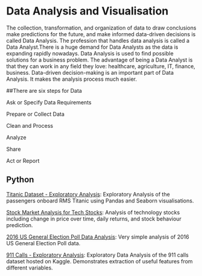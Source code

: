 # Data Analysis and Visualisation
The collection, transformation, and organization of data to draw conclusions make predictions for the future, and make informed data-driven decisions is called Data Analysis. The profession that handles data analysis is called a Data Analyst.There is a huge demand for Data Analysts as the data is expanding rapidly nowadays. Data Analysis is used to find possible solutions for a business problem. The advantage of being a Data Analyst is that they can work in any field they love: healthcare, agriculture, IT, finance, business. Data-driven decision-making is an important part of Data Analysis. It makes the analysis process much easier. 

##There are six steps for Data

Ask or Specify Data Requirements

Prepare or Collect Data

Clean and Process

Analyze 

Share

Act or Report

## Python
[Titanic Dataset - Exploratory Analysis](https://github.com/goutam63/Data-analytics-/blob/main/Titanic%20Dataset%20-%20Exploratory%20Analysis.ipynb): Exploratory Analysis of the passengers onboard RMS Titanic using Pandas and Seaborn visualisations.	

[Stock Market Analysis for Tech Stocks](https://github.com/goutam63/Data-analytics-/blob/main/Stock%20Market%20Analysis%20for%20Tech%20Stocks.ipynb): Analysis of technology stocks including change in price over time, daily returns, and stock behaviour prediction.

[2016 US General Election Poll Data Analysis](https://github.com/goutam63/Data-analytics-/blob/main/2016%20General%20Election%20Poll%20Analysis.ipynb): Very simple analysis of 2016 US General Election Poll data.

[911 Calls - Exploratory Analysis](https://github.com/goutam63/Data-analytics-/blob/main/911%20Calls%20-%20Exploratory%20Analysis.ipynb): Exploratory Data Analysis of the 911 calls dataset hosted on Kaggle. Demonstrates extraction of useful features from different variables.
